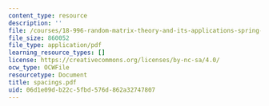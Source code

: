 ```yaml
---
content_type: resource
description: ''
file: /courses/18-996-random-matrix-theory-and-its-applications-spring-2004/06d1e09db22c5fbd576d862a32747807_spacings.pdf
file_size: 860052
file_type: application/pdf
learning_resource_types: []
license: https://creativecommons.org/licenses/by-nc-sa/4.0/
ocw_type: OCWFile
resourcetype: Document
title: spacings.pdf
uid: 06d1e09d-b22c-5fbd-576d-862a32747807
---
```

